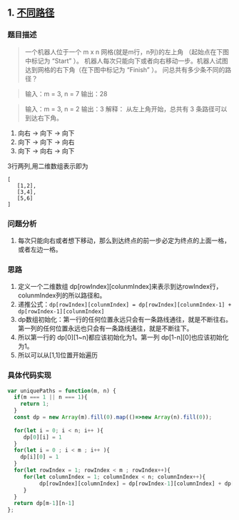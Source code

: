 ## 1. [不同路径](https://leetcode.cn/problems/unique-paths/description/)

### 题目描述

> 一个机器人位于一个 m x n 网格(就是m行，n列)的左上角 （起始点在下图中标记为 “Start” ）。
机器人每次只能向下或者向右移动一步。机器人试图达到网格的右下角（在下图中标记为 “Finish” ）。
问总共有多少条不同的路径？



> 输入：m = 3, n = 7
输出：28

> 输入：m = 3, n = 2
输出：3
解释：
从左上角开始，总共有 3 条路径可以到达右下角。
1. 向右 -> 向下 -> 向下
2. 向下 -> 向下 -> 向右
3. 向下 -> 向右 -> 向下

3行两列,用二维数组表示即为
```
[
   [1,2],
   [3,4],
   [5,6]
]
```

### 问题分析

1. 每次只能向右或者想下移动，那么到达终点的前一步必定为终点的上面一格，或者左边一格。

### 思路
1. 定义一个二维数组 dp[rowIndex][colunmIndex]来表示到达rowIndex行，colunmIndex列的所以路径和。
2. 递推公式：`dp[rowIndex][colunmIndex] = dp[rowIndex][colunmIndex-1] + dp[rowIndex-1][colunmIndex]`
3. dp数组初始化：第一行的任何位置永远只会有一条路线通往，就是不断往右。第一列的任何位置永远也只会有一条路线通往，就是不断往下。
4. 所以第一行的 dp[0][1~n]都应该初始化为1。第一列 dp[1-n][0]也应该初始化为1。
5. 所以可以从[1,1]位置开始遍历

### 具体代码实现
```js
var uniquePaths = function(m, n) {
  if(m === 1 || n === 1){
    return 1;
  }
  const dp = new Array(m).fill(0).map(()=>new Array(n).fill(0));
  
  for(let i = 0; i < n; i++ ){
     dp[0][i] = 1
  }  
  for(let i = 0 ; i < m ; i++ ){
    dp[i][0] = 1
  }
  for(let rowIndex = 1; rowIndex < m ; rowIndex++){
     for(let columnIndex = 1; columnIndex < n; columnIndex++){
          dp[rowIndex][columnIndex] = dp[rowIndex-1][columnIndex] + dp[rowIndex][columnIndex-1]
     }
  } 
  return dp[m-1][n-1]
};
```

